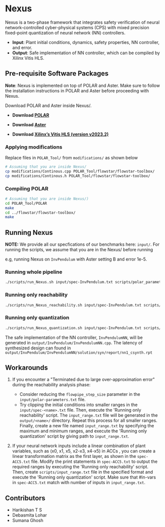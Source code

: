 # Nexus

Nexus is a two-phase framework that integrates safety verification of neural network-controlled cyber-physical systems (CPS) with mixed precision fixed-point quantization of neural network (NN) controllers.

- **Input**: Plant initial conditions, dynamics, safety properties, NN controller, and error.
- **Output**: Safe implementation of NN controller, which can be compiled by Xilinx Vitis HLS.

## Pre-requisite Software Packages

**Note**: Nexus is implemented on top of POLAR and Aster. Make sure to follow the installation instructions in POLAR and Aster before proceeding with Nexus.

Download POLAR and Aster inside Nexus/.

- **Download [POLAR](https://github.com/ChaoHuang2018/POLAR_Tool)**

- **Download [Aster](https://github.com/dlohar/Aster/tree/extended-code-gen)**

- **Download [Xilinx’s Vitis HLS (version v2023.2)](https://www.xilinx.com)**

### Applying modifications

Replace files in `POLAR_Tool/` from `modifications/` as shown below
```bash
# Assuming that you are inside Nexus/
cp modifications/Continous.cpp POLAR_Tool/flowstar/flowstar-toolbox/
cp modifications/Continous.h POLAR_Tool/flowstar/flowstar-toolbox/
```

### Compiling POLAR
```bash
# Assuming that you are inside Nexus/)
cd POLAR_Tool/POLAR
make
cd ../flowstar/flowstar-toolbox/
make
```

## Running Nexus

**NOTE:** We provide all our specfications of our benchmarks here: `input/`. For running the scripts, we assume that you are in the Nexus/ before running

e.g, running Nexus on `InvPendulum` with Aster setting B and error 1e-5.

### Running whole pipeline ###
```bash
./scripts/run_Nexus.sh input/spec-InvPendulum.txt scripts/polar_parameters.txt scripts/aster_setting_B.txt 1e-5
```
### Running only reachability ###
```bash
./scripts/run_Nexus_reachability.sh input/spec-InvPendulum.txt scripts/polar_parameters.txt 1e-5
```
### Running only quantization ###
``` bash
./scripts/run_Nexus_quantization.sh input/spec-InvPendulum.txt scripts/input_range.txt scripts/aster_setting_B.txt 1e-5
```

The safe implementation of the NN controller, `InvPendulumNN`, will be generated in `output/InvPendulum/InvPendulumNN.cpp`.
The latency of synthesized design can found in `output/InvPendulum/InvPendulumNN/solution/syn/report/nn1_csynth.rpt`

## Workarounds ##

1. If you encounter a "Terminated due to large over-approximation error" during the reachability analysis phase:
   - Consider reducing the `flowpipe_step_size` parameter in the `input/polar-parameters.txt` file.
   - Try clipping the initial conditions into smaller ranges in the `input/spec-<name>.txt` file. Then, execute the 'Running only reachability' script. The `input_range.txt` file will be generated in the `output/<name>/` directory. Repeat this process for all smaller ranges. Finally, create a new file named `input_range.txt` by specifying the maximum and minimum ranges, and execute the 'Running only quantization' script by giving path to `input_range.txt`.

2. If your neural network inputs include a linear combination of plant variables, such as (x0, x1, x5, x2-x3, x4-x5) in ACCs , you can create a linear transformation matrix as the first layer, as shown in the `spec-ACC5.txt` file. Modify the print statements in `spec-ACC5.txt` to output the required ranges by executing the 'Running only reachability' script. Then, create `scripts/input_range.txt` file in the specified format and execute the 'Running only quantization' script. Make sure that #in-vars in `spec-ACC5.txt` match with number of inputs in `input_range.txt`.

## Contributors
- Harikishan T S
- Debasmita Lohar
- Sumana Ghosh

